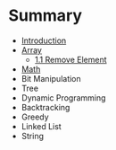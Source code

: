 # Summary

* [Introduction](README.md)
* [Array](chapter1.md)
   * [1.1 Remove Element](11_remove_element.md)
* [Math](math.md)
* Bit Manipulation
* Tree
* Dynamic Programming
* Backtracking
* Greedy
* Linked List
* String


